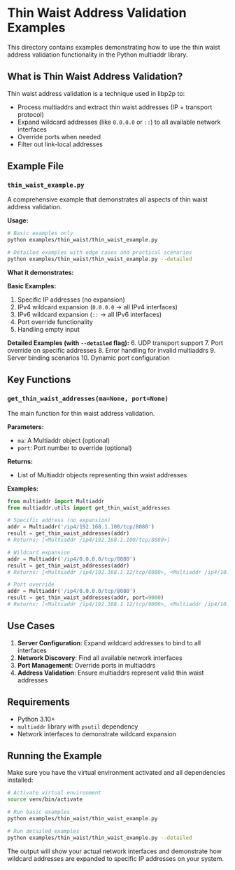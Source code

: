 # Thin Waist Address Validation Examples

This directory contains examples demonstrating how to use the thin waist address validation functionality in the Python multiaddr library.

## What is Thin Waist Address Validation?

Thin waist address validation is a technique used in libp2p to:
- Process multiaddrs and extract thin waist addresses (IP + transport protocol)
- Expand wildcard addresses (like `0.0.0.0` or `::`) to all available network interfaces
- Override ports when needed
- Filter out link-local addresses

## Example File

### `thin_waist_example.py`

A comprehensive example that demonstrates all aspects of thin waist address validation.

**Usage:**
```bash
# Basic examples only
python examples/thin_waist/thin_waist_example.py

# Detailed examples with edge cases and practical scenarios
python examples/thin_waist/thin_waist_example.py --detailed
```

**What it demonstrates:**

**Basic Examples:**
1. Specific IP addresses (no expansion)
2. IPv4 wildcard expansion (`0.0.0.0` → all IPv4 interfaces)
3. IPv6 wildcard expansion (`::` → all IPv6 interfaces)
4. Port override functionality
5. Handling empty input

**Detailed Examples (with `--detailed` flag):**
6. UDP transport support
7. Port override on specific addresses
8. Error handling for invalid multiaddrs
9. Server binding scenarios
10. Dynamic port configuration

## Key Functions

### `get_thin_waist_addresses(ma=None, port=None)`

The main function for thin waist address validation.

**Parameters:**
- `ma`: A Multiaddr object (optional)
- `port`: Port number to override (optional)

**Returns:**
- List of Multiaddr objects representing thin waist addresses

**Examples:**

```python
from multiaddr import Multiaddr
from multiaddr.utils import get_thin_waist_addresses

# Specific address (no expansion)
addr = Multiaddr('/ip4/192.168.1.100/tcp/8080')
result = get_thin_waist_addresses(addr)
# Returns: [<Multiaddr /ip4/192.168.1.100/tcp/8080>]

# Wildcard expansion
addr = Multiaddr('/ip4/0.0.0.0/tcp/8080')
result = get_thin_waist_addresses(addr)
# Returns: [<Multiaddr /ip4/192.168.1.12/tcp/8080>, <Multiaddr /ip4/10.152.168.99/tcp/8080>]

# Port override
addr = Multiaddr('/ip4/0.0.0.0/tcp/8080')
result = get_thin_waist_addresses(addr, port=9000)
# Returns: [<Multiaddr /ip4/192.168.1.12/tcp/9000>, <Multiaddr /ip4/10.152.168.99/tcp/9000>]
```

## Use Cases

1. **Server Configuration**: Expand wildcard addresses to bind to all interfaces
2. **Network Discovery**: Find all available network interfaces
3. **Port Management**: Override ports in multiaddrs
4. **Address Validation**: Ensure multiaddrs represent valid thin waist addresses

## Requirements

- Python 3.10+
- `multiaddr` library with `psutil` dependency
- Network interfaces to demonstrate wildcard expansion

## Running the Example

Make sure you have the virtual environment activated and all dependencies installed:

```bash
# Activate virtual environment
source venv/bin/activate

# Run basic examples
python examples/thin_waist/thin_waist_example.py

# Run detailed examples
python examples/thin_waist/thin_waist_example.py --detailed
```

The output will show your actual network interfaces and demonstrate how wildcard addresses are expanded to specific IP addresses on your system.

